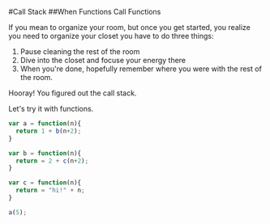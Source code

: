 #Call Stack
##When Functions Call Functions

If you mean to organize your room, but once you get started, you realize you need to organize your closet you have to do three things:

1. Pause cleaning the rest of the room
2. Dive into the closet and focuse your energy there
3. When you're done, hopefully remember where you were with the rest of the room.

Hooray! You figured out the call stack.

Let's try it with functions.

```javascript
var a = function(n){
  return 1 + b(n+2);
}

var b = function(n){
  return = 2 + c(n+2);
}

var c = function(n){
  return = "hi!" + n;
}

a(5);
```


